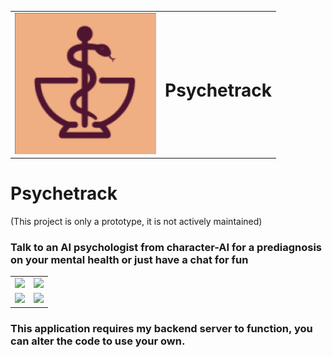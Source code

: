 <div>
  <table class="borderless">
    <tr>
      <td><img src="https://github.com/BiscuitBobby/psychtrack/blob/main/assets/logo.png"></td> 
      <td><h1> Psychetrack</h1></td>
    </tr>
  </table>
</div>

# Psychetrack
(This project is only a prototype, it is not actively maintained)
### Talk to an AI psychologist from character-AI for a prediagnosis on your mental health or just have a chat for fun

<div align="center">
  <table class="borderless">
    <tr>
      <td><img src="https://github.com/BiscuitBobby/psychtrack/assets/87699062/44cd808c-6301-48b7-9605-ca112585c3b6"></td>
      <td><img src="https://github.com/BiscuitBobby/psychtrack/assets/87699062/6ce65fce-263f-48c3-8011-5804e9a00bf5"></td>
    </tr>
    <tr>
      <td><img src="https://github.com/BiscuitBobby/psychtrack/assets/87699062/9ede90e1-76cd-4e85-a1a1-9ac5f52ab311"></td>
      <td><img src="https://github.com/BiscuitBobby/psychtrack/assets/87699062/8d53fb91-5e23-4777-9254-1efa01a0193a"></td>
    </tr>
  </table>
</div>

### This application requires my backend server to function, you can alter the code to use your own. 

